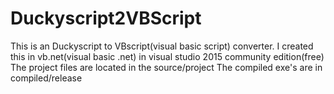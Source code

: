 # Duckyscript2VBScript
This is an Duckyscript to VBscript(visual basic script) converter.
I created this in vb.net(visual basic .net) in visual studio 2015 community edition(free)
The project files are located in the source/project
The compiled exe's are in compiled/release
